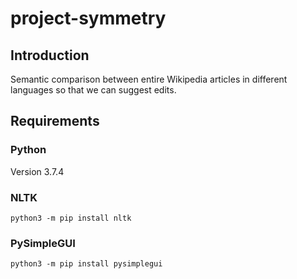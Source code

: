 # project-symmetry
## Introduction
Semantic comparison between entire Wikipedia articles in different languages so that we can suggest edits.
## Requirements
### Python
Version 3.7.4
### NLTK
`python3 -m pip install nltk`  
### PySimpleGUI
`python3 -m pip install pysimplegui`

